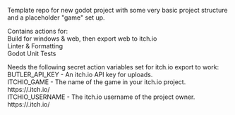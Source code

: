 Template repo for new godot project with some very basic project structure and a placeholder "game" set up.  
  
  
Contains actions for:  
Build for windows & web, then export web to itch.io  
Linter & Formatting  
Godot Unit Tests  
  
  
  
Needs the following secret action variables set for itch.io export to work:  
BUTLER_API_KEY - An itch.io API key for uploads.  
ITCHIO_GAME - The name of the game in your itch.io project. https://<username>.itch.io/<game>  
ITCHIO_USERNAME - The itch.io username of the project owner. https://<username>.itch.io/<game>  
